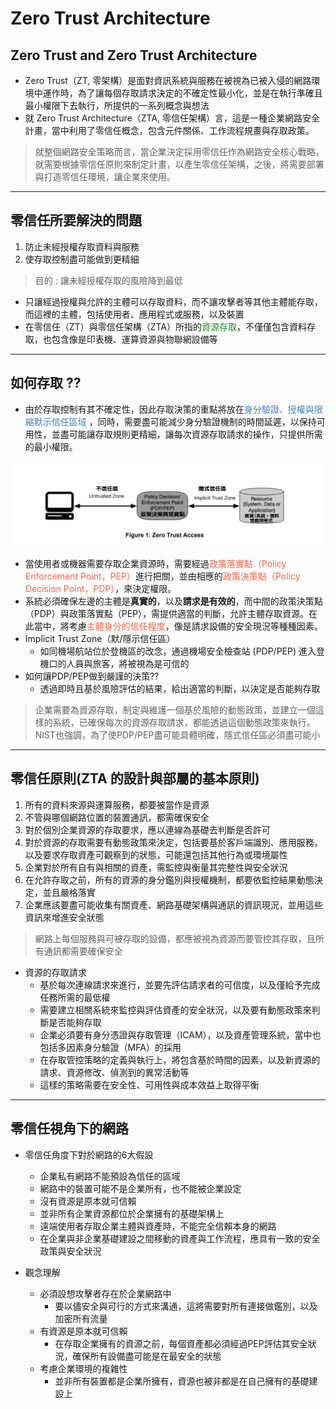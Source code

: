 <style>
    .r{
        color: #FF6347
    }

    .y{
        color: #FFD700
    }

    .b{
        color: #4682B4
    }

    .g{
        color: #228B22
    }
</style>

# Zero Trust Architecture

## Zero Trust and Zero Trust Architecture
- Zero Trust（ZT, 零架構）是面對資訊系統與服務在被視為已被入侵的網路環境中運作時，為了讓每個存取請求決定的不確定性最小化，並是在執行準確且最小權限下去執行，所提供的一系列概念與想法
- 就 Zero Trust Architecture（ZTA, 零信任架構）言，這是一種企業網路安全計畫，當中利用了零信任概念，包含元件關係、工作流程規畫與存取政策。

> 就整個網路安全策略而言，當企業決定採用零信任作為網路安全核心戰略，就需要根據零信任原則來制定計畫，以產生零信任架構，之後，將需要部署與打造零信任環境，讓企業來使用。

---

## 零信任所要解決的問題
1. 防止未經授權存取資料與服務
2. 使存取控制盡可能做到更精細

> 目的 : 讓未經授權存取的風險降到最低

- 只讓經過授權與允許的主體可以存取資料，而不讓攻擊者等其他主體能存取，而這裡的主體，包括使用者、應用程式或服務，以及裝置
- 在零信任（ZT）與零信任架構（ZTA）所指的<span class="g">資源存取</span>，不僅僅包含資料存取，也包含像是印表機、運算資源與物聯網設備等

---

## 如何存取 ??
- 由於存取控制有其不確定性，因此存取決策的重點將放在<span class="b">身分驗證、授權與限縮默示信任區域</span> ，同時，需要盡可能減少身分驗證機制的時間延遲，以保持可用性，並盡可能讓存取規則更精細，讓每次資源存取請求的操作，只提供所需的最小權限。

![](image/Zero%20Trust%20Access.jpg)

- 當使用者或機器需要存取企業資源時，需要經過<span class="r">政策落實點（Policy Enforcement Point，PEP）</span>進行把關，並由相應的<span class="r">政策決策點（Policy Decision Point，PDP）</span>，來決定權限。
- 系統必須確保左邊的主體是**真實的**，以及**請求是有效的**，而中間的政策決策點（PDP）與政策落實點（PEP），需提供適當的判斷，允許主體存取資源。在此當中，將考慮<span class="r">主體身分的信任程度</span>，像是請求設備的安全現況等種種因素。
- Implicit Trust Zone（默/隱示信任區） 
  - 如同機場航站位於登機區的改念，通過機場安全檢查站 (PDP/PEP) 進入登機口的人員與旅客，將被視為是可信的
- 如何讓PDP/PEP做到嚴謹的決策??
  - 透過即時且基於風險評估的結果，給出適當的判斷，以決定是否能夠存取

> 企業需要為資源存取，制定與維護一個基於風險的動態政策，並建立一個這樣的系統，已確保每次的資源存取請求，都能透過這個動態政策來執行。NIST也強調，為了使PDP/PEP盡可能具體明確，隱式信任區必須盡可能小

---

## 零信任原則(ZTA 的設計與部屬的基本原則)
1. 所有的資料來源與運算服務，都要被當作是資源
2. 不管與哪個網路位置的裝置通訊，都需確保安全
3. 對於個別企業資源的存取要求，應以連線為基礎去判斷是否許可
4. 對於資源的存取需要有動態政策來決定，包括要基於客戶端識別、應用服務，以及要求存取資產可觀察到的狀態，可能還包括其他行為或環境屬性
5. 企業對於所有自有與相關的資產，需監控與衡量其完整性與安全狀況
6. 在允許存取之前，所有的資源的身分鑑別與授權機制，都要依監控結果動態決定，並且嚴格落實
7. 企業應該要盡可能收集有關資產、網路基礎架構與通訊的資訊現況，並用這些資訊來增進安全狀態

> 網路上每個服務與可被存取的設備，都應被視為資源而要管控其存取，且所有通訊都需要確保安全

- 資源的存取請求
  - 基於每次連線請求來進行，並要先評估請求者的可信度，以及僅給予完成任務所需的最低權
  - 需要建立相關系統來監控與評估資產的安全狀況，以及要有動態政策來判斷是否能夠存取
  - 企業必須要有身分憑證與存取管理（ICAM），以及資產管理系統，當中也包括多因素身分驗證（MFA）的採用
  - 在存取管控策略的定義與執行上，將包含基於時間的因素，以及新資源的請求、資源修改、偵測到的異常活動等
  - 這樣的策略需要在安全性、可用性與成本效益上取得平衡

---

## 零信任視角下的網路
- 零信任角度下對於網路的6大假設
  - 企業私有網路不能預設為信任的區域
  - 網路中的裝置可能不是企業所有，也不能被企業設定
  - 沒有資源是原本就可信賴
  - 並非所有企業資源都位於企業擁有的基礎架構上
  - 遠端使用者存取企業主體與資產時，不能完全信賴本身的網路
  - 在企業與非企業基礎建設之間移動的資產與工作流程，應具有一致的安全政策與安全狀況

- 觀念理解
  - 必須設想攻擊者存在於企業網路中
    - 要以儘安全與可行的方式來溝通，這將需要對所有連接做鑑別，以及加密所有流量
  - 有資源是原本就可信賴
    - 在存取企業擁有的資源之前，每個資產都必須經過PEP評估其安全狀況，確保所有設備盡可能是在最安全的狀態
  - 考慮企業環境的複雜性
    - 並非所有裝置都是企業所擁有，資源也被非都是在自己擁有的基礎建設上


